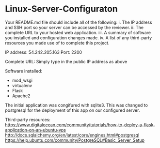 # Linux-Server-Configuraton

Your README.md file should include all of the following:
i. The IP address and SSH port so your server can be accessed by the reviewer.
ii. The complete URL to your hosted web application.
iii. A summary of software you installed and configuration changes made.
iv. A list of any third-party resources you made use of to complete this project.

IP address: 54.242.205.163
Port: 2200

Complete URL: Simply type in the public IP address as above

Software installed:
- mod_wsgi
- virtualenv
- Flask
- Apache2

The initial application was congifured with sqlite3. This was changed to postgresql for the deployment of this app on our configured server. 

Third-party resources:
https://www.digitalocean.com/community/tutorials/how-to-deploy-a-flask-application-on-an-ubuntu-vps
http://docs.sqlalchemy.org/en/latest/core/engines.html#postgresql
https://help.ubuntu.com/community/PostgreSQL#Basic_Server_Setup


